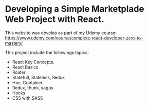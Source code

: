 # Developing a Simple Marketplade Web Project with React.

This website was develop as part of my Udemy course: https://www.udemy.com/course/complete-react-developer-zero-to-mastery/

This project include the followings topics:

- React Key Concepts.
- React Basics
- Router
- Statefull, Stateless, Redux
- Hoc, Container
- Redux, thunk, sagas
- Hooks
- CSS with SASS
